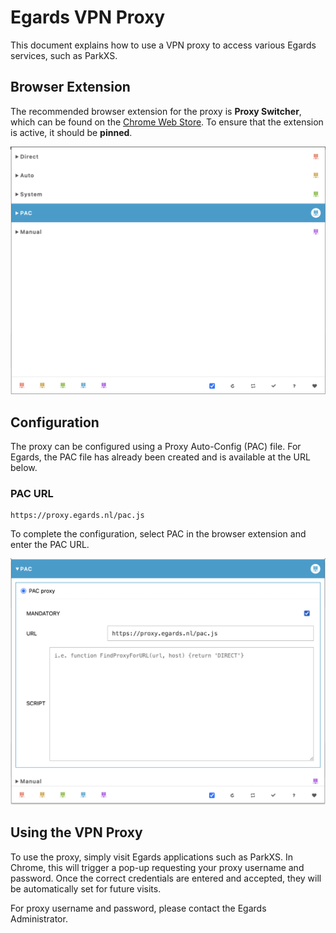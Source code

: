 # Egards VPN Proxy

This document explains how to use a VPN proxy to access various Egards services, such as ParkXS.

## Browser Extension

The recommended browser extension for the proxy is **Proxy Switcher**, which can be found on the 
[Chrome Web Store](https://chromewebstore.google.com/detail/proxy-switcher/iejkjpdckomcjdhmkemlfdapjodcpgih). To ensure that the extension is active, it should be **pinned**.

![Proxy Switcher Extension Screen](img/pac.js-first-screen.png)

## Configuration

The proxy can be configured using a Proxy Auto-Config (PAC) file. For Egards, the PAC file has already been created 
and is available at the URL below.

### PAC URL

```
https://proxy.egards.nl/pac.js
```

To complete the configuration, select PAC in the browser extension and enter the PAC URL.

![PAC URL](img/proxy-switcher-select-pac.png)

## Using the VPN Proxy
To use the proxy, simply visit Egards applications such as ParkXS. In Chrome, this will trigger a pop-up requesting your proxy username and password. Once the correct credentials are entered and accepted, they will be automatically set for future visits.

For proxy username and password, please contact the Egards Administrator.